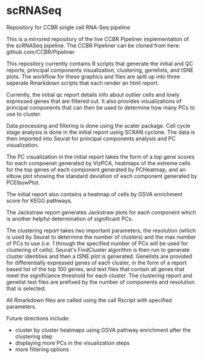 # scRNASeq
Repository for CCBR single cell RNA-Seq pipeline

This is a mirrored repository of the live CCBR Pipeliner implementation of the scRNASeq pipeline. The CCBR Pipeliner can be cloned from here:
github.com/CCBR/Pipeliner

This repository currently contains R scripts that generate the initial and QC reports, principal components visualization, clustering, genelists, and tSNE plots. The workflow for these graphics and files are split up into three seperate Rmarkdown scripts that each render an html report.

Currently, the initial qc report details info about outlier cells and lowly expressed genes that are filtered out. It also provides visualizations of principal components that can then be used to determine how many PCs to use to cluster.

Data processing and filtering is done using the scater package. Cell cycle stage analysis is done in the initial report using SCRAN cyclone. The data is then imported into Seurat for principal components analysis and PC visualization.

The PC visualization in the initial report takes the form of a top gene scores for each compoenet generated by VizPCA, heatmaps of the extreme cells for the top genes of each component generated by PCHeatmap, and an elbow plot showing the standard deviation of each component generated by PCElbowPlot.

The initial report also contains a heatmap of cells by GSVA enrichment score for KEGG pathways.

The Jackstraw report generates Jackstraw plots for each component which is another helpful determination of significant PCs.

The clustering report takes two important parameters, the resolution (which is used by Seurat to determine the number of clusters) and the max number of PCs to use (i.e. 1 through the specified number of PCs will be used for clustering of cells). Seurat's FindCluster algorithm is then run to generate cluster identities and then a tSNE plot is generated. Genelists are provided for differentially expressed genes of each cluster, in the form of a report based list of the top 100 genes, and text files that contain all genes that meet the significance threshold for each cluster. The clustering report and genelist text files are prefixed by the number of components and resolution that is selected.

All Rmarkdown files are called using the call Rscript with specified parameters.

Future directions include:
- cluster by cluster heatmaps using GSVA pathway enrichment after the clustering step
- displaying more PCs in the visualization steps
- more filtering options